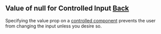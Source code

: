 ## Value of null for Controlled Input [Back](./../react.md)

Specifying the value prop on a [controlled component](https://aleen42.gitbooks.io/personalwiki/content/Programming/JavaScript/Framework/react/forms/forms.html#controlled-components) prevents the user from changing the input unless you desire so.
